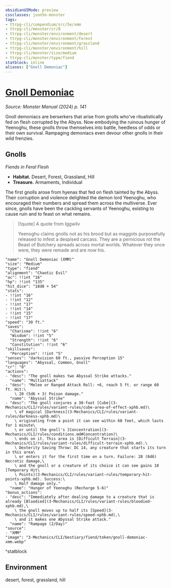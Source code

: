 ```yaml
---
obsidianUIMode: preview
cssclasses: json5e-monster
tags:
- ttrpg-cli/compendium/src/5e/xmm
- ttrpg-cli/monster/cr/8
- ttrpg-cli/monster/environment/desert
- ttrpg-cli/monster/environment/forest
- ttrpg-cli/monster/environment/grassland
- ttrpg-cli/monster/environment/hill
- ttrpg-cli/monster/size/medium
- ttrpg-cli/monster/type/fiend
statblock: inline
aliases: ["Gnoll Demoniac"]
---
```

# [Gnoll Demoniac](3-Mechanics\CLI\bestiary\fiend/gnoll-demoniac-xmm.md)
*Source: Monster Manual (2024) p. 141*  

Gnoll demoniacs are berserkers that arise from gnolls who've ritualistically fed on flesh corrupted by the Abyss. Now embodying the ruinous hunger of Yeenoghu, these gnolls throw themselves into battle, heedless of odds or their own survival. Rampaging demoniacs even devour other gnolls in their wild frenzies.

## Gnolls

*Fiends in Feral Flesh*

- **Habitat.** Desert, Forest, Grassland, Hill  
- **Treasure.** Armaments, Individual  

The first gnolls arose from hyenas that fed on flesh tainted by the Abyss. Their corruption and violence delighted the demon lord Yeenoghu, who encouraged their numbers and spread them across the multiverse. Ever since, gnolls have been the cackling servants of Yeenoghu, existing to cause ruin and to feast on what remains.

> [!quote] A quote from Iggwilv  
> 
> Yeenoghu claims gnolls not as his brood but as maggots purposefully released to infest a despised carcass. They are a pernicious rot the Beast of Butchery spreads across mortal worlds. Whatever they once were, they were remade and are now his.


```statblock
"name": "Gnoll Demoniac (XMM)"
"size": "Medium"
"type": "fiend"
"alignment": "Chaotic Evil"
"ac": !!int "16"
"hp": !!int "135"
"hit_dice": "18d8 + 54"
"stats":
- !!int "16"
- !!int "12"
- !!int "17"
- !!int "14"
- !!int "15"
- !!int "17"
"speed": "30 ft."
"saves":
  "Charisma": !!int "6"
  "Wisdom": !!int "5"
  "Strength": !!int "6"
  "Constitution": !!int "6"
"skillsaves":
  "Perception": !!int "5"
"senses": "darkvision 60 ft., passive Perception 15"
"languages": "Abyssal, Common, Gnoll"
"cr": "8"
"actions":
- "desc": "The gnoll makes two Abyssal Strike attacks."
  "name": "Multiattack"
- "desc": "Melee or Ranged Attack Roll: +6, reach 5 ft. or range 60 ft. Hit:\
    \ 20 (5d6 + 3) Poison damage."
  "name": "Abyssal Strike"
- "desc": "The gnoll conjures a 30-foot [Cube](3-Mechanics/CLI/rules/variant-rules/cube-area-of-effect-xphb.md)\
    \ of magical [Darkness](3-Mechanics/CLI/rules/variant-rules/darkness-xphb.md)\
    \ originating from a point it can see within 60 feet, which lasts for 1 minute\
    \ or until the gnoll's [Concentration](3-Mechanics/CLI/rules/conditions.md#Concentration)\
    \ ends on it. This area is [Difficult Terrain](3-Mechanics/CLI/rules/variant-rules/difficult-terrain-xphb.md).\
    \ Dexterity Saving Throw: DC 14, any creature that starts its turn in this area\
    \ or enters it for the first time on a turn. Failure: 28 (8d6) Necrotic damage,\
    \ and the gnoll or a creature of its choice it can see gains 10 [Temporary Hit\
    \ Points](3-Mechanics/CLI/rules/variant-rules/temporary-hit-points-xphb.md). Success:\
    \ Half damage only."
  "name": "Hunger of Yeenoghu (Recharge 5-6)"
"bonus_actions":
- "desc": "Immediately after dealing damage to a creature that is already [Bloodied](3-Mechanics/CLI/rules/variant-rules/bloodied-xphb.md),\
    \ the gnoll moves up to half its [Speed](3-Mechanics/CLI/rules/variant-rules/speed-xphb.md),\
    \ and it makes one Abyssal Strike attack."
  "name": "Rampage (2/Day)"
"source":
- "XMM"
"image": "3-Mechanics/CLI/bestiary/fiend/token/gnoll-demoniac-xmm.webp"
```
^statblock

## Environment

desert, forest, grassland, hill